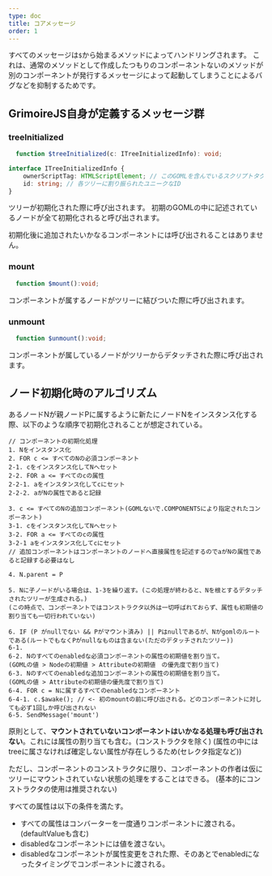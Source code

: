```yaml
---
type: doc
title: コアメッセージ
order: 1
---
```


すべてのメッセージは`$`から始まるメソッドによってハンドリングされます。
これは、通常のメソッドとして作成したつもりのコンポーネントないのメソッドが別のコンポーネントが発行するメッセージによって起動してしまうことによるバグなどを抑制するためです。

## GrimoireJS自身が定義するメッセージ群

### treeInitialized

```typescript
  function $treeInitialized(c: ITreeInitializedInfo): void;
```

```typescript
interface ITreeInitializedInfo {
    ownerScriptTag: HTMLScriptElement; // このGOMLを含んでいるスクリプトタグ
    id: string; // 各ツリーに割り振られたユニークなID
}
```

ツリーが初期化された際に呼び出されます。
初期のGOMLの中に記述されているノードが全て初期化されると呼び出されます。

初期化後に追加されたいかなるコンポーネントには呼び出されることはありません。

### mount

```typescript
  function $mount():void;
```

コンポーネントが属するノードがツリーに結びついた際に呼び出されます。

### unmount

```typescript
  function $unmount():void;
```

コンポーネントが属しているノードがツリーからデタッチされた際に呼び出されます。


## ノード初期化時のアルゴリズム

あるノードNが親ノードPに属するように新たにノードNをインスタンス化する際、以下のような順序で初期化されることが想定されている。
```
// コンポーネントの初期化処理
1. Nをインスタンス化
2. FOR c <= すべてのNの必須コンポーネント
2-1. cをインスタンス化してNへセット
2-2. FOR a <= すべてのcの属性
2-2-1. aをインスタンス化してcにセット
2-2-2. aがNの属性であると記録

3. c <= すべてのNの追加コンポーネント(GOMLないで.COMPONENTSにより指定されたコンポーネント)
3-1. cをインスタンス化してNへセット
3-2. FOR a <= すべてのcの属性
3-2-1 aをインスタンス化してcにセット
// 追加コンポーネントはコンポーネントのノードへ直接属性を記述するのでaがNの属性であると記録する必要はなし

4. N.parent = P

5. Nに子ノードがいる場合は、1-3を繰り返す。(この処理が終わると、Nを根とするデタッチされたツリーが生成される。)
(この時点で、コンポーネントではコンストラクタ以外は一切呼ばれておらず、属性も初期値の割り当ても一切行われていない)

6. IF (P がnullでない && Pがマウント済み) || Pはnullであるが、Nがgomlのルートである(ルートでもなくPがnullなものは含まない(ただのデタッチされたツリー))
6-1. 
6-2. Nのすべてのenabledな必須コンポーネントの属性の初期値を割り当て。
(GOMLの値 > Nodeの初期値 > Attributeの初期値　の優先度で割り当て)
6-3. Nのすべてのenabledな追加コンポーネントの属性の初期値を割り当て。
(GOMLの値 > Attributeの初期値の優先度で割り当て)
6-4. FOR c = Nに属するすべてのenabledなコンポーネント
6-4-1. c.$awake(); // <- 初のmountの前に呼び出される。どのコンポーネントに対しても必ず1回しか呼び出されない
6-5. SendMessage('mount') 
```

原則として、**マウントされていないコンポーネントはいかなる処理も呼び出されない**。これには属性の割り当ても含む。(コンストラクタを除く)
(属性の中にはtreeに属さなければ確定しない属性が存在しうるため(セレクタ指定など))

ただし、コンポーネントのコンストラクタに限り、コンポーネントの作者は仮にツリーにマウントされていない状態の処理をすることはできる。
(基本的にコンストラクタの使用は推奨されない)


すべての属性は以下の条件を満たす。
* すべての属性はコンバーターを一度通りコンポーネントに渡される。(defaultValueも含む)
* disabledなコンポーネントには値を渡さない。
* disabledなコンポーネントが属性変更をされた際、そのあとでenabledになったタイミングでコンポーネントに渡される。
